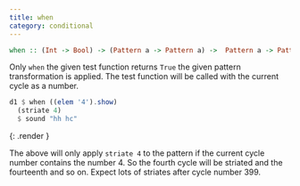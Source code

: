 ```yaml
---
title: when
category: conditional
---
```


~~~haskell
when :: (Int -> Bool) -> (Pattern a -> Pattern a) ->  Pattern a -> Pattern a
~~~

Only `when` the given test function returns `True` the given pattern transformation is applied. The test function will be called with the current cycle as a number.

~~~haskell
d1 $ when ((elem '4').show)
  (striate 4)
  $ sound "hh hc"
~~~
{: .render }

The above will only apply `striate 4` to the pattern if the current cycle number contains the number 4. So the fourth cycle will be striated and the fourteenth and so on. Expect lots of striates after cycle number 399.
